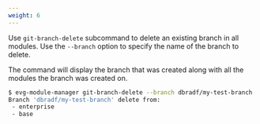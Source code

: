 ```yaml
---
weight: 6
---
```

Use `git-branch-delete` subcommand to delete an existing branch in all modules. Use the
`--branch` option to specify the name of the branch to delete.

The command will display the branch that was created along with all the modules the branch
was created on.

```bash
$ evg-module-manager git-branch-delete --branch dbradf/my-test-branch
Branch 'dbradf/my-test-branch' delete from:
 - enterprise
 - base
```
